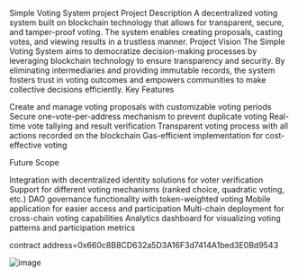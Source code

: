 Simple Voting System project
Project Description
A decentralized voting system built on blockchain technology that allows for transparent, secure, and tamper-proof voting. The system enables creating proposals, casting votes, and viewing results in a trustless manner.
Project Vision
The Simple Voting System aims to democratize decision-making processes by leveraging blockchain technology to ensure transparency and security. By eliminating intermediaries and providing immutable records, the system fosters trust in voting outcomes and empowers communities to make collective decisions efficiently.
Key Features

Create and manage voting proposals with customizable voting periods
Secure one-vote-per-address mechanism to prevent duplicate voting
Real-time vote tallying and result verification
Transparent voting process with all actions recorded on the blockchain
Gas-efficient implementation for cost-effective voting

Future Scope

Integration with decentralized identity solutions for voter verification
Support for different voting mechanisms (ranked choice, quadratic voting, etc.)
DAO governance functionality with token-weighted voting
Mobile application for easier access and participation
Multi-chain deployment for cross-chain voting capabilities
Analytics dashboard for visualizing voting patterns and participation metrics

contract address=0x660c8B8CD632a5D3A16F3d7414A1bed3E0Bd9543

![image](https://github.com/user-attachments/assets/bda5a122-676e-43ad-8f48-27a62960ea0d)

